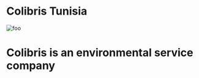 # Colibris Tunisia 
![foo](https://scontent.ftun10-1.fna.fbcdn.net/v/t1.6435-9/194760829_117318903809567_3032807335937322504_n.jpg?_nc_cat=104&ccb=1-5&_nc_sid=09cbfe&_nc_ohc=A7U6lbMMd_sAX9zFA4s&_nc_ht=scontent.ftun10-1.fna&oh=92083fc27d4c781ad2eb504c4f267691&oe=618CC9BA "title")
# Colibris is an environmental service company

